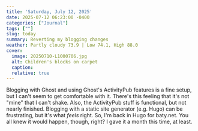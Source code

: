```yaml
---
title: 'Saturday, July 12, 2025'
date: 2025-07-12 06:23:00 -0400
categories: ["Journal"]
tags: [""]
slug: today
summary: Reverting my blogging changes
weather: Partly cloudy 73.9 | Low 74.1, High 88.0
cover: 
  image: 20250710-L1000706.jpg
  alt: Children's blocks on carpet
  caption: 
  relative: true
---
```


Blogging with Ghost and using Ghost's ActivityPub features is a fine setup, but I can't seem to get comfortable with it. There's this feeling that it's not "mine" that I can't shake. Also, the ActivityPub stuff is functional, but not nearly finished. Blogging with a static site generator (e.g. Hugo) can be frustrating, but it's what _feels_ right. So, I'm back in Hugo for baty.net. You all knew it would happen, though, right? I gave it a month this time, at least.

